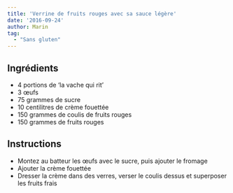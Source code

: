 ```yaml
---
title: 'Verrine de fruits rouges avec sa sauce légère'
date: '2016-09-24'
author: Marin
tag: 
  - "Sans gluten"
---
```

## Ingrédients
- 4 portions de ‘la vache qui rit’
- 3 œufs
- 75 grammes de sucre
- 10 centilitres de crème fouettée
- 150 grammes de coulis de fruits rouges
- 150 grammes de fruits rouges

## Instructions
- Montez au batteur les œufs avec le sucre, puis ajouter le fromage
- Ajouter la crème fouettée
- Dresser la crème dans des verres, verser le coulis dessus et superposer les fruits frais

